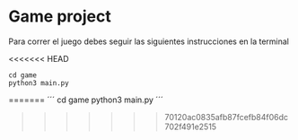 # Game project 

Para correr el juego debes seguir las siguientes instrucciones en la terminal

<<<<<<< HEAD
```
cd game
python3 main.py
```
=======
´´´
cd game
python3 main.py
´´´
>>>>>>> 70120ac0835afb87fcefb84f06dc702f491e2515
